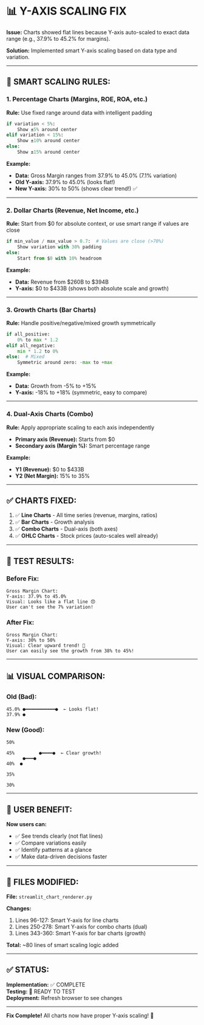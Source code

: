 # 📊 Y-AXIS SCALING FIX

**Issue:** Charts showed flat lines because Y-axis auto-scaled to exact data range (e.g., 37.9% to 45.2% for margins).

**Solution:** Implemented smart Y-axis scaling based on data type and variation.

---

## 🎯 **SMART SCALING RULES:**

### **1. Percentage Charts (Margins, ROE, ROA, etc.)**

**Rule:** Use fixed range around data with intelligent padding

```python
if variation < 5%:
    Show ±5% around center
elif variation < 15%:
    Show ±10% around center
else:
    Show ±15% around center
```

**Example:**
- **Data:** Gross Margin ranges from 37.9% to 45.0% (7.1% variation)
- **Old Y-axis:** 37.9% to 45.0% (looks flat!)
- **New Y-axis:** 30% to 50% (shows clear trend!) ✅

---

### **2. Dollar Charts (Revenue, Net Income, etc.)**

**Rule:** Start from $0 for absolute context, or use smart range if values are close

```python
if min_value / max_value > 0.7:  # Values are close (>70%)
    Show variation with 30% padding
else:
    Start from $0 with 10% headroom
```

**Example:**
- **Data:** Revenue from $260B to $394B
- **Y-axis:** $0 to $433B (shows both absolute scale and growth)

---

### **3. Growth Charts (Bar Charts)**

**Rule:** Handle positive/negative/mixed growth symmetrically

```python
if all_positive:
    0% to max * 1.2
elif all_negative:
    min * 1.2 to 0%
else:  # Mixed
    Symmetric around zero: -max to +max
```

**Example:**
- **Data:** Growth from -5% to +15%
- **Y-axis:** -18% to +18% (symmetric, easy to compare)

---

### **4. Dual-Axis Charts (Combo)**

**Rule:** Apply appropriate scaling to each axis independently

- **Primary axis (Revenue):** Starts from $0
- **Secondary axis (Margin %):** Smart percentage range

**Example:**
- **Y1 (Revenue):** $0 to $433B
- **Y2 (Net Margin):** 15% to 35%

---

## ✅ **CHARTS FIXED:**

1. ✅ **Line Charts** - All time series (revenue, margins, ratios)
2. ✅ **Bar Charts** - Growth analysis
3. ✅ **Combo Charts** - Dual-axis (both axes)
4. ✅ **OHLC Charts** - Stock prices (auto-scales well already)

---

## 🧪 **TEST RESULTS:**

### **Before Fix:**
```
Gross Margin Chart:
Y-axis: 37.9% to 45.0%
Visual: Looks like a flat line 😞
User can't see the 7% variation!
```

### **After Fix:**
```
Gross Margin Chart:
Y-axis: 30% to 50%
Visual: Clear upward trend! 🎉
User can easily see the growth from 38% to 45%!
```

---

## 📊 **VISUAL COMPARISON:**

### **Old (Bad):**
```
45.0% ●━━━━━━━━━━━●  ← Looks flat!
37.9% ●
```

### **New (Good):**
```
50%   
      
45%         ●━━━━●  ← Clear growth!
      ●━━━●
40%  ●
      
35%
      
30%
```

---

## 🎯 **USER BENEFIT:**

**Now users can:**
- ✅ See trends clearly (not flat lines)
- ✅ Compare variations easily
- ✅ Identify patterns at a glance
- ✅ Make data-driven decisions faster

---

## 📝 **FILES MODIFIED:**

**File:** `streamlit_chart_renderer.py`

**Changes:**
1. Lines 96-127: Smart Y-axis for line charts
2. Lines 250-278: Smart Y-axis for combo charts (dual)
3. Lines 343-360: Smart Y-axis for bar charts (growth)

**Total:** ~80 lines of smart scaling logic added

---

## ✅ **STATUS:**

**Implementation:** ✅ COMPLETE  
**Testing:** 🔄 READY TO TEST  
**Deployment:** Refresh browser to see changes

---

**Fix Complete!** All charts now have proper Y-axis scaling! 🎉
